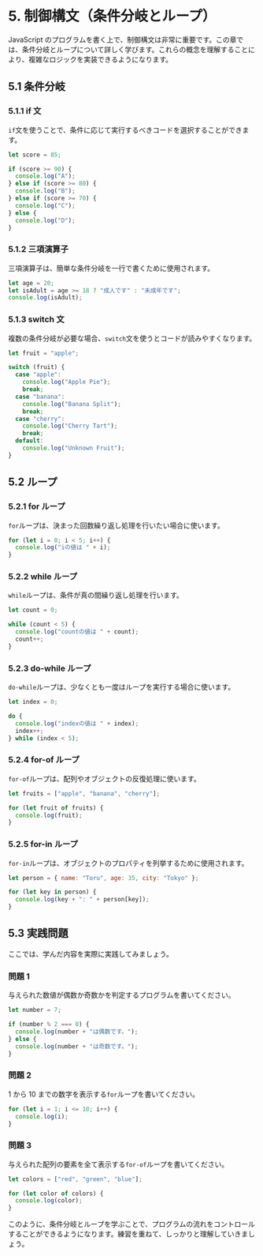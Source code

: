 # 5. 制御構文（条件分岐とループ）

JavaScript のプログラムを書く上で、制御構文は非常に重要です。この章では、条件分岐とループについて詳しく学びます。これらの概念を理解することにより、複雑なロジックを実装できるようになります。

## 5.1 条件分岐

### 5.1.1 if 文

`if`文を使うことで、条件に応じて実行するべきコードを選択することができます。

```javascript
let score = 85;

if (score >= 90) {
  console.log("A");
} else if (score >= 80) {
  console.log("B");
} else if (score >= 70) {
  console.log("C");
} else {
  console.log("D");
}
```

### 5.1.2 三項演算子

三項演算子は、簡単な条件分岐を一行で書くために使用されます。

```javascript
let age = 20;
let isAdult = age >= 18 ? "成人です" : "未成年です";
console.log(isAdult);
```

### 5.1.3 switch 文

複数の条件分岐が必要な場合、`switch`文を使うとコードが読みやすくなります。

```javascript
let fruit = "apple";

switch (fruit) {
  case "apple":
    console.log("Apple Pie");
    break;
  case "banana":
    console.log("Banana Split");
    break;
  case "cherry":
    console.log("Cherry Tart");
    break;
  default:
    console.log("Unknown Fruit");
}
```

## 5.2 ループ

### 5.2.1 for ループ

`for`ループは、決まった回数繰り返し処理を行いたい場合に使います。

```javascript
for (let i = 0; i < 5; i++) {
  console.log("iの値は " + i);
}
```

### 5.2.2 while ループ

`while`ループは、条件が真の間繰り返し処理を行います。

```javascript
let count = 0;

while (count < 5) {
  console.log("countの値は " + count);
  count++;
}
```

### 5.2.3 do-while ループ

`do-while`ループは、少なくとも一度はループを実行する場合に使います。

```javascript
let index = 0;

do {
  console.log("indexの値は " + index);
  index++;
} while (index < 5);
```

### 5.2.4 for-of ループ

`for-of`ループは、配列やオブジェクトの反復処理に使います。

```javascript
let fruits = ["apple", "banana", "cherry"];

for (let fruit of fruits) {
  console.log(fruit);
}
```

### 5.2.5 for-in ループ

`for-in`ループは、オブジェクトのプロパティを列挙するために使用されます。

```javascript
let person = { name: "Toru", age: 35, city: "Tokyo" };

for (let key in person) {
  console.log(key + ": " + person[key]);
}
```

## 5.3 実践問題

ここでは、学んだ内容を実際に実践してみましょう。

### 問題 1

与えられた数値が偶数か奇数かを判定するプログラムを書いてください。

```javascript
let number = 7;

if (number % 2 === 0) {
  console.log(number + "は偶数です。");
} else {
  console.log(number + "は奇数です。");
}
```

### 問題 2

1 から 10 までの数字を表示する`for`ループを書いてください。

```javascript
for (let i = 1; i <= 10; i++) {
  console.log(i);
}
```

### 問題 3

与えられた配列の要素を全て表示する`for-of`ループを書いてください。

```javascript
let colors = ["red", "green", "blue"];

for (let color of colors) {
  console.log(color);
}
```

このように、条件分岐とループを学ぶことで、プログラムの流れをコントロールすることができるようになります。練習を重ねて、しっかりと理解していきましょう。
